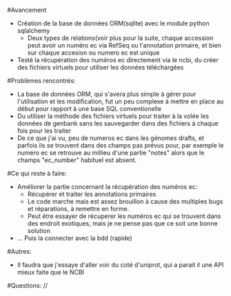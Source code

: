 #Avancement
- Création de la base de données ORM(sqlite) avec le module python sqlalchemy
    - Deux types de relations(voir plus pour la suite, chaque accession peut avoir un numéro ec via RefSeq ou 
    l'annotation primaire, et bien sur chaque accesion ou numero ec est unique
- Testé la récupération des numéros ec directement via le ncbi, du créer des fichiers virtuels pour utiliser les
données téléchargées
    
#Problèmes rencontrés:
- La base de données ORM, qui s'avera plus simple à gérer pour l'utilisation et les modification, fut un peu 
complexe à mettre en place au début pour rapport à une base SQL conventionelle
- Du utiliser la méthode des fichiers virtuels pour traiter à la volée les données de genbank sans les sauvegarder
dans des fichiers à chaque fois pour les traiter
- De ce que j'ai vu, peu de numeros ec dans les génomes drafts, et parfois ils se trouvent dans des champs pas prévus 
pour, par exemple le numero ec se retrouve au millieu d'une partie "notes" alors que le champs "ec_number" habituel
est absent. 

#Ce qui reste à faire:
- Améliorer la partie concernant la récupération des numéros ec:
    - Récupérer et traiter les annotations primaires
    - Le code marche mais est assez brouillon à cause des multiples bugs et réparations, à remettre en forme.
    - Peut être essayer de récuperer les numéros ec qui se trouvent dans des endroit exotiques, mais je ne pense pas
    que ce soit une bonne solution
- ... Puis la connecter avec la bdd (rapide)

#Autres:
- Il faudra que j'essaye d'aller voir du coté d'uniprot, qui a parait il une API mieux faite que le NCBI

#Questions:
//